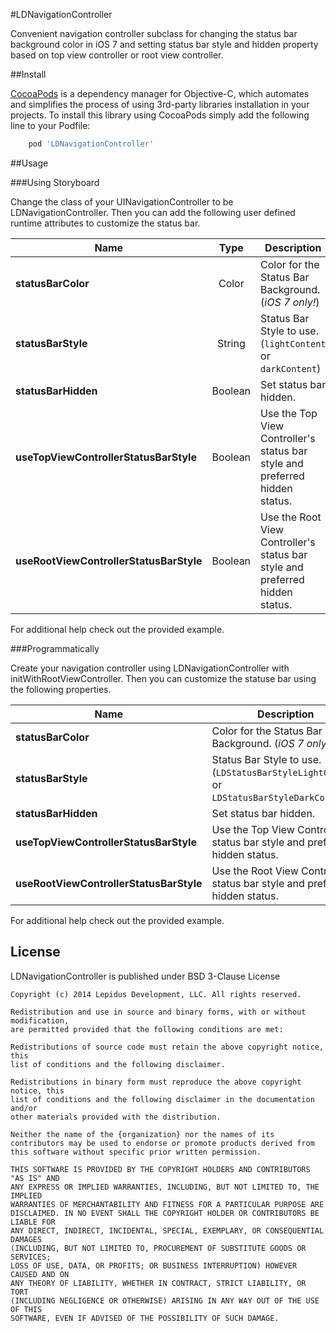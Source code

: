 #LDNavigationController

Convenient navigation controller subclass for changing the status bar background color in iOS 7 and setting status bar style and hidden property based on top view controller or root view controller.

##Install

[CocoaPods](http://cocoapods.org) is a dependency manager for Objective-C, which automates and simplifies the process of using 3rd-party libraries installation in your projects. To install this library using CocoaPods simply add the following line to your Podfile:

```ruby
	pod 'LDNavigationController'
```

##Usage

###Using Storyboard

Change the class of your UINavigationController to be LDNavigationController. Then you can add the following user defined runtime attributes to customize the status bar.

| Name                                    | Type    | Description                                                                  |
| --------------------------------------- | :-----: | ---------------------------------------------------------------------------- | 
| **statusBarColor**                      | Color   | Color for the Status Bar Background. (*iOS 7 only!*)                         |
| **statusBarStyle**                      | String  | Status Bar Style to use. (`lightContent` or `darkContent`)                   |
| **statusBarHidden**                     | Boolean | Set status bar hidden.                                                       |
| **useTopViewControllerStatusBarStyle**  | Boolean | Use the Top View Controller's status bar style and preferred hidden status.  |
| **useRootViewControllerStatusBarStyle** | Boolean | Use the Root View Controller's status bar style and preferred hidden status. |

For additional help check out the provided example.

###Programmatically

Create your navigation controller using LDNavigationController with initWithRootViewController. Then you can customize the statuse bar using the following properties.

| Name                                    | Description                                                                                |
| --------------------------------------- | ------------------------------------------------------------------------------------------ |
| **statusBarColor**                      | Color for the Status Bar Background. (*iOS 7 only!*)                                       |
| **statusBarStyle**                      | Status Bar Style to use. (`LDStatusBarStyleLightContent` or `LDStatusBarStyleDarkContent`) |
| **statusBarHidden**                     | Set status bar hidden.                                                                     |
| **useTopViewControllerStatusBarStyle**  | Use the Top View Controller's status bar style and preferred hidden status.                |
| **useRootViewControllerStatusBarStyle** | Use the Root View Controller's status bar style and preferred hidden status.               |

For additional help check out the provided example.

## License

LDNavigationController is published under BSD 3-Clause License

	Copyright (c) 2014 Lepidus Development, LLC. All rights reserved.
	
	Redistribution and use in source and binary forms, with or without modification,
	are permitted provided that the following conditions are met:
	
	Redistributions of source code must retain the above copyright notice, this
	list of conditions and the following disclaimer.

	Redistributions in binary form must reproduce the above copyright notice, this
	list of conditions and the following disclaimer in the documentation and/or
	other materials provided with the distribution.
	
	Neither the name of the {organization} nor the names of its
	contributors may be used to endorse or promote products derived from
	this software without specific prior written permission.

	THIS SOFTWARE IS PROVIDED BY THE COPYRIGHT HOLDERS AND CONTRIBUTORS "AS IS" AND
	ANY EXPRESS OR IMPLIED WARRANTIES, INCLUDING, BUT NOT LIMITED TO, THE IMPLIED
	WARRANTIES OF MERCHANTABILITY AND FITNESS FOR A PARTICULAR PURPOSE ARE
	DISCLAIMED. IN NO EVENT SHALL THE COPYRIGHT HOLDER OR CONTRIBUTORS BE LIABLE FOR
	ANY DIRECT, INDIRECT, INCIDENTAL, SPECIAL, EXEMPLARY, OR CONSEQUENTIAL DAMAGES
	(INCLUDING, BUT NOT LIMITED TO, PROCUREMENT OF SUBSTITUTE GOODS OR SERVICES;
	LOSS OF USE, DATA, OR PROFITS; OR BUSINESS INTERRUPTION) HOWEVER CAUSED AND ON
	ANY THEORY OF LIABILITY, WHETHER IN CONTRACT, STRICT LIABILITY, OR TORT
	(INCLUDING NEGLIGENCE OR OTHERWISE) ARISING IN ANY WAY OUT OF THE USE OF THIS
	SOFTWARE, EVEN IF ADVISED OF THE POSSIBILITY OF SUCH DAMAGE.
